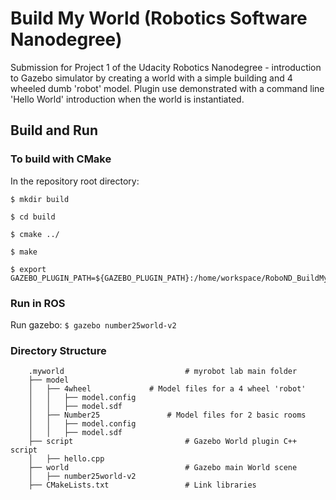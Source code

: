 # Build My World (Robotics Software Nanodegree)
Submission for Project 1 of the Udacity Robotics Nanodegree - introduction to Gazebo simulator by creating a world with a simple building and 4 wheeled dumb 'robot' model. Plugin use demonstrated with a command line 'Hello World' introduction when the world is instantiated.

## Build and Run
### To build with CMake
In the repository root directory:
```
$ mkdir build
```

```
$ cd build
```

```
$ cmake ../
```

```
$ make
```

```
$ export GAZEBO_PLUGIN_PATH=${GAZEBO_PLUGIN_PATH}:/home/workspace/RoboND_BuildMyWorld/build
```

### Run in ROS
Run gazebo: `$ gazebo number25world-v2`

### Directory Structure
```
    .myworld                           # myrobot lab main folder              
    ├── model                          
    │   ├── 4wheel		       # Model files for a 4 wheel 'robot' 
    │   │   ├── model.config	       
    │   │   ├── model.sdf
    │   ├── Number25		       # Model files for 2 basic rooms
    │   │   ├── model.config
    │   │   ├── model.sdf
    ├── script                         # Gazebo World plugin C++ script      
    │   ├── hello.cpp
    ├── world                          # Gazebo main World scene
    │   ├── number25world-v2
    ├── CMakeLists.txt                 # Link libraries 
                             
```

